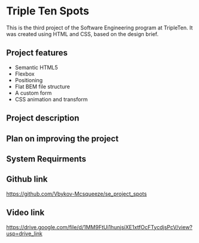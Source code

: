 # Triple Ten Spots

This is the third project of the Software Engineering program at TripleTen. It was created using HTML and CSS, based on the design brief.

## Project features

- Semantic HTML5
- Flexbox
- Positioning
- Flat BEM file structure
- A custom form
- CSS animation and transform

## Project description

## Plan on improving the project

## System Requirments

## Github link

https://github.com/Vbykov-Mcsqueeze/se_project_spots

## Video link

https://drive.google.com/file/d/1MM9FtUi1hunjsiXE1xtfOcFTycdjsPcV/view?usp=drive_link

